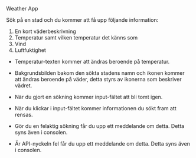 Weather App

Sök på en stad och du kommer att få upp följande information:  
1. En kort väderbeskrivning
2. Temperatur samt vilken temperatur det känns som
3. Vind
4. Luftfuktighet

- Temperatur-texten kommer att ändras beroende på temperatur.

- Bakgrundsbilden bakom den sökta stadens namn och ikonen kommer att ändras beroende på väder, detta styrs av ikonerna som beskriver vädret. 

- När du gjort en sökning kommer input-fältet att bli tomt igen.

- När du klickar i input-fältet kommer informationen du sökt fram att rensas.

- Gör du en felaktig sökning får du upp ett meddelande om detta. Detta syns även i consolen.

- Är API-nyckeln fel får du upp ett meddelande om detta. Detta syns även i consolen.

